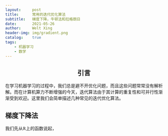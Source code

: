 ```yaml
---
layout:     post
title:      常用的迭代优化算法
subtitle:   梯度下降，牛顿法和拉格朗日
date:       2021-05-26
author:     Welt Xing
header-img: img/gradient.png
catalog:    true
tags:
    - 机器学习
    - 数学
---
```


## <center>引言

在学习机器学习的过程中，我们总是避不开优化问题，而且这些问题常常没有解析解。而在计算机算力不断增强的今天，迭代算法由于其计算的重复性和可并行性渐渐受到欢迎。这里我们会简单描述几种常见的迭代优化算法。

## 梯度下降法

我们先从$\mathbb{R}$上的函数说起，
